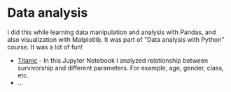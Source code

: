 # Data analysis

I did this while learning data manipulation and analysis with Pandas, and also visualization with Matplotlib. It was part of "Data analysis with Python" course. It was a lot of fun!

* [Titanic](./Titanic.ipynb) - In this Jupyter Notebook I analyzed relationship between survivorship and different parameters. For example, age, gender, class, etc.
* ...
